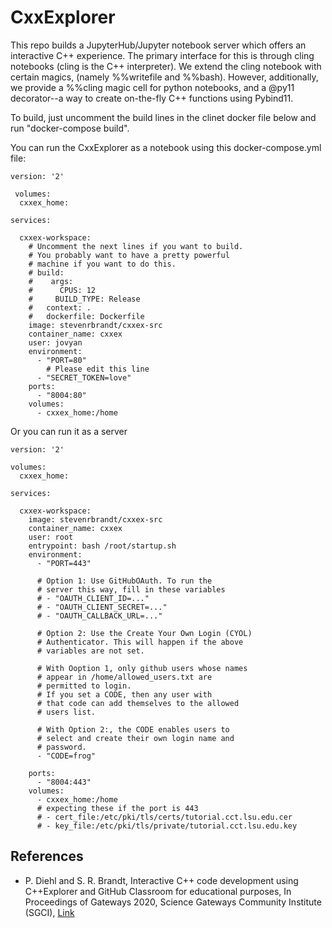 # CxxExplorer
This repo builds a JupyterHub/Jupyter notebook server which offers an interactive C++ experience. The primary interface for this is through cling notebooks (cling is the C++ interpreter). We extend the cling notebook with certain magics, (namely %%writefile and %%bash). However, additionally, we provide a %%cling magic cell for python notebooks, and a @py11 decorator--a way to create on-the-fly C++ functions using Pybind11.

To build, just uncomment the build lines in the clinet docker file below and run "docker-compose build".

You can run the CxxExplorer as a notebook using this docker-compose.yml file:
```
version: '2'

 volumes:
  cxxex_home:

services:

  cxxex-workspace:
    # Uncomment the next lines if you want to build.
    # You probably want to have a pretty powerful
    # machine if you want to do this.
    # build:
    #    args:
    #      CPUS: 12
    #     BUILD_TYPE: Release
    #   context: .
    #   dockerfile: Dockerfile
    image: stevenrbrandt/cxxex-src
    container_name: cxxex
    user: jovyan
    environment:
      - "PORT=80"
        # Please edit this line
      - "SECRET_TOKEN=love"
    ports:
      - "8004:80"
    volumes:
      - cxxex_home:/home
```
Or you can run it as a server
```
version: '2'

volumes:
  cxxex_home:

services:

  cxxex-workspace:
    image: stevenrbrandt/cxxex-src
    container_name: cxxex
    user: root
    entrypoint: bash /root/startup.sh
    environment:
      - "PORT=443"
      
      # Option 1: Use GitHubOAuth. To run the
      # server this way, fill in these variables
      # - "OAUTH_CLIENT_ID=..."
      # - "OAUTH_CLIENT_SECRET=..."
      # - "OAUTH_CALLBACK_URL=..."
      
      # Option 2: Use the Create Your Own Login (CYOL)
      # Authenticator. This will happen if the above
      # variables are not set.
      
      # With Ooption 1, only github users whose names
      # appear in /home/allowed_users.txt are
      # permitted to login.
      # If you set a CODE, then any user with
      # that code can add themselves to the allowed
      # users list.
      
      # With Option 2:, the CODE enables users to
      # select and create their own login name and
      # password.
      - "CODE=frog"

    ports:
      - "8004:443"
    volumes:
      - cxxex_home:/home
      # expecting these if the port is 443
      # - cert_file:/etc/pki/tls/certs/tutorial.cct.lsu.edu.cer
      # - key_file:/etc/pki/tls/private/tutorial.cct.lsu.edu.key
```

## References

* P. Diehl and S. R. Brandt, Interactive C++ code development using C++Explorer and GitHub Classroom for educational purposes, In Proceedings of Gateways 2020, Science Gateways Community Institute (SGCI), [Link](https://osf.io/qbtj3/)

